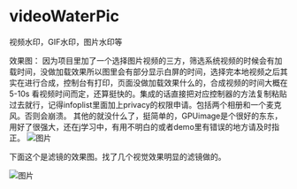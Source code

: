 # videoWaterPic
视频水印，GIF水印，图片水印等

效果图：
因为项目里加了一个选择图片视频的三方，筛选系统视频的时候会有加载时间，没做加载效果所以图里会有部分显示白屏的时间，选择完本地视频之后其实在进行合成，控制台有打印，页面没做加载效果什么的，合成视频的时间大概在5-10s 看视频时间而定，还算挺快的。集成的话直接把对应控制器的方法复制粘贴过去就行，记得infoplist里面加上privacy的权限申请。包括两个相册和一个麦克风。否则会崩溃。
其他的就没什么了，挺简单的，GPUimage是个很好的东东，用好了很强大，还在j学习中，有用不明白的或者demo里有错误的地方请及时指正。
![图片](https://github.com/littleZhangqq/videoWaterPic/blob/master/Untitled.gif)


下面这个是滤镜的效果图。找了几个视觉效果明显的滤镜做的。

![图片](https://github.com/littleZhangqq/videoWaterPic/blob/master/filter.gif)

